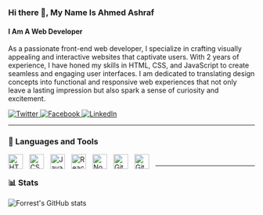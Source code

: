 ### Hi there 👋, My Name Is Ahmed Ashraf
#### I Am A Web Developer

As a passionate front-end web developer, I specialize in crafting visually appealing and interactive websites that captivate users. With 2 years of experience, I have honed my skills in HTML, CSS, and JavaScript to create seamless and engaging user interfaces. I am dedicated to translating design concepts into functional and responsive web experiences that not only leave a lasting impression but also spark a sense of curiosity and excitement.

<a href="https://twitter.com/A_AGM4" target="_blank">
  <img src="https://img.icons8.com/ios-filled/24/ffffff/twitter.png" alt="Twitter">
</a>

<a href="https://www.facebook.com/AAGM4" target="_blank">
  <img src="https://img.icons8.com/ios-filled/24/ffffff/facebook.png" alt="Facebook">
</a>

<a href="https://www.linkedin.com/in/ahmed-ashraf-35522b19a/" target="_blank">
  <img src="https://img.icons8.com/ios-filled/24/ffffff/linkedin.png" alt="LinkedIn">
</a>


---

### 🧰 Languages and Tools

<img align="left" alt="HTML" width="30px" style="padding-right:10px;" src="https://cdn.jsdelivr.net/gh/devicons/devicon/icons/html5/html5-plain.svg" />
<img align="left" alt="CSS" width="30px" style="padding-right:10px;" src="https://cdn.jsdelivr.net/gh/devicons/devicon/icons/css3/css3-plain.svg" />
<img align="left" alt="JavaScript" width="30px" style="padding-right:10px;" src="https://cdn.jsdelivr.net/gh/devicons/devicon/icons/javascript/javascript-plain.svg" />
<img align="left" alt="React" width="30px" style="padding-right:10px;" src="https://cdn.jsdelivr.net/gh/devicons/devicon/icons/react/react-original.svg" />
<img align="left" alt="NodeJS" width="30px" style="padding-right:10px;" src="https://cdn.jsdelivr.net/gh/devicons/devicon/icons/nodejs/nodejs-original.svg" />
<img align="left" alt="Git" width="30px" style="padding-right:10px;" src="https://cdn.jsdelivr.net/gh/devicons/devicon/icons/git/git-original.svg" />
<img align="left" alt="GitHub" width="30px" style="padding-right:10px;" src="https://cdn.jsdelivr.net/gh/devicons/devicon/icons/github/github-original.svg" />

#

---

### 📊 Stats

![Forrest's GitHub stats](https://github-readme-stats.vercel.app/api?username=gmphck&show_icons=true&theme=gruvbox)


#
